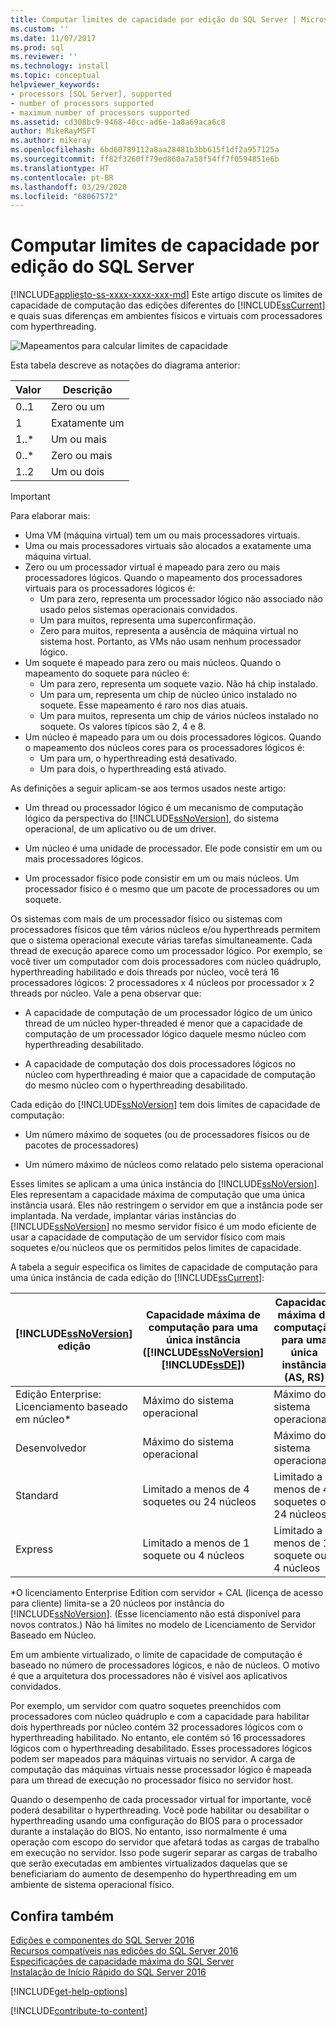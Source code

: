 ```yaml
---
title: Computar limites de capacidade por edição do SQL Server | Microsoft Docs
ms.custom: ''
ms.date: 11/07/2017
ms.prod: sql
ms.reviewer: ''
ms.technology: install
ms.topic: conceptual
helpviewer_keywords:
- processors [SQL Server], supported
- number of processors supported
- maximum number of processors supported
ms.assetid: cd308bc9-9468-40cc-ad6e-1a8a69aca6c8
author: MikeRayMSFT
ms.author: mikeray
ms.openlocfilehash: 6bd60789112a8aa28481b3bb615f1df2a957125a
ms.sourcegitcommit: ff82f3260ff79ed860a7a58f54ff7f0594851e6b
ms.translationtype: HT
ms.contentlocale: pt-BR
ms.lasthandoff: 03/29/2020
ms.locfileid: "68067572"
---
```

# <a name="compute-capacity-limits-by-edition-of-sql-server"></a>Computar limites de capacidade por edição do SQL Server
[!INCLUDE[appliesto-ss-xxxx-xxxx-xxx-md](../includes/appliesto-ss-xxxx-xxxx-xxx-md.md)]
  Este artigo discute os limites de capacidade de computação das edições diferentes do [!INCLUDE[ssCurrent](../includes/sscurrent-md.md)] e quais suas diferenças em ambientes físicos e virtuais com processadores com hyperthreading.  
  
 ![Mapeamentos para calcular limites de capacidade](../sql-server/media/compute-capacity-limits.gif "Mapeamentos para calcular limites de capacidade")  
  
 Esta tabela descreve as notações do diagrama anterior:  
  
|Valor|Descrição|  
|-----------|-----------------|  
|0..1|Zero ou um|  
|1|Exatamente um|  
|1..\*|Um ou mais|  
|0..\*|Zero ou mais|  
|1..2|Um ou dois|  
  
> [!IMPORTANT]  
> Para elaborar mais:  
>   
> - Uma VM (máquina virtual) tem um ou mais processadores virtuais.  
> - Uma ou mais processadores virtuais são alocados a exatamente uma máquina virtual.  
> - Zero ou um processador virtual é mapeado para zero ou mais processadores lógicos. Quando o mapeamento dos processadores virtuais para os processadores lógicos é: 
>     -   Um para zero, representa um processador lógico não associado não usado pelos sistemas operacionais convidados.  
>     -   Um para muitos, representa uma superconfirmação.  
>     -   Zero para muitos, representa a ausência de máquina virtual no sistema host. Portanto, as VMs não usam nenhum processador lógico.  
> - Um soquete é mapeado para zero ou mais núcleos. Quando o mapeamento do soquete para núcleo é:  
>     -   Um para zero, representa um soquete vazio. Não há chip instalado.  
>     -   Um para um, representa um chip de núcleo único instalado no soquete. Esse mapeamento é raro nos dias atuais.  
>     -   Um para muitos, representa um chip de vários núcleos instalado no soquete. Os valores típicos são 2, 4 e 8.  
> - Um núcleo é mapeado para um ou dois processadores lógicos. Quando o mapeamento dos núcleos cores para os processadores lógicos é:  
>     -   Um para um, o hyperthreading está desativado.  
>     -   Um para dois, o hyperthreading está ativado.  
  
 As definições a seguir aplicam-se aos termos usados neste artigo:  
  
-   Um thread ou processador lógico é um mecanismo de computação lógico da perspectiva do [!INCLUDE[ssNoVersion](../includes/ssnoversion-md.md)], do sistema operacional, de um aplicativo ou de um driver.  
  
-   Um núcleo é uma unidade de processador. Ele pode consistir em um ou mais processadores lógicos.  
  
-   Um processador físico pode consistir em um ou mais núcleos. Um processador físico é o mesmo que um pacote de processadores ou um soquete.  
  
Os sistemas com mais de um processador físico ou sistemas com processadores físicos que têm vários núcleos e/ou hyperthreads permitem que o sistema operacional execute várias tarefas simultaneamente. Cada thread de execução aparece como um processador lógico. Por exemplo, se você tiver um computador com dois processadores com núcleo quádruplo, hyperthreading habilitado e dois threads por núcleo, você terá 16 processadores lógicos: 2 processadores x 4 núcleos por processador x 2 threads por núcleo. Vale a pena observar que:  
  
-   A capacidade de computação de um processador lógico de um único thread de um núcleo hyper-threaded é menor que a capacidade de computação de um processador lógico daquele mesmo núcleo com hyperthreading desabilitado.  
  
-   A capacidade de computação dos dois processadores lógicos no núcleo com hyperthreading é maior que a capacidade de computação do mesmo núcleo com o hyperthreading desabilitado.  
  
Cada edição do [!INCLUDE[ssNoVersion](../includes/ssnoversion-md.md)] tem dois limites de capacidade de computação:  
  
- Um número máximo de soquetes (ou de processadores físicos ou de pacotes de processadores)  
  
- Um número máximo de núcleos como relatado pelo sistema operacional  
  
Esses limites se aplicam a uma única instância do [!INCLUDE[ssNoVersion](../includes/ssnoversion-md.md)]. Eles representam a capacidade máxima de computação que uma única instância usará. Eles não restringem o servidor em que a instância pode ser implantada. Na verdade, implantar várias instâncias do [!INCLUDE[ssNoVersion](../includes/ssnoversion-md.md)] no mesmo servidor físico é um modo eficiente de usar a capacidade de computação de um servidor físico com mais soquetes e/ou núcleos que os permitidos pelos limites de capacidade.  
  
A tabela a seguir especifica os limites de capacidade de computação para uma única instância de cada edição do [!INCLUDE[ssCurrent](../includes/sscurrent-md.md)]:  
  
|[!INCLUDE[ssNoVersion](../includes/ssnoversion-md.md)] edição|Capacidade máxima de computação para uma única instância ([!INCLUDE[ssNoVersion](../includes/ssnoversion-md.md)][!INCLUDE[ssDE](../includes/ssde-md.md)])|Capacidade máxima de computação para uma única instância (AS, RS)|  
|---------------------------------------|--------------------------------------------------------------------------------------------------------|-------------------------------------------------------------------|  
|Edição Enterprise: Licenciamento baseado em núcleo\*|Máximo do sistema operacional|Máximo do sistema operacional|  
|Desenvolvedor|Máximo do sistema operacional|Máximo do sistema operacional|  
|Standard|Limitado a menos de 4 soquetes ou 24 núcleos|Limitado a menos de 4 soquetes ou 24 núcleos|  
|Express|Limitado a menos de 1 soquete ou 4 núcleos|Limitado a menos de 1 soquete ou 4 núcleos|  

\*O licenciamento Enterprise Edition com servidor + CAL (licença de acesso para cliente) limita-se a 20 núcleos por instância do [!INCLUDE[ssNoVersion](../includes/ssnoversion-md.md)]. (Esse licenciamento não está disponível para novos contratos.) Não há limites no modelo de Licenciamento de Servidor Baseado em Núcleo.  
  
Em um ambiente virtualizado, o limite de capacidade de computação é baseado no número de processadores lógicos, e não de núcleos. O motivo é que a arquitetura dos processadores não é visível aos aplicativos convidados. 

Por exemplo, um servidor com quatro soquetes preenchidos com processadores com núcleo quádruplo e com a capacidade para habilitar dois hyperthreads por núcleo contém 32 processadores lógicos com o hyperthreading habilitado. No entanto, ele contém só 16 processadores lógicos com o hyperthreading desabilitado. Esses processadores lógicos podem ser mapeados para máquinas virtuais no servidor. A carga de computação das máquinas virtuais nesse processador lógico é mapeada para um thread de execução no processador físico no servidor host.  
  
Quando o desempenho de cada processador virtual for importante, você poderá desabilitar o hyperthreading. Você pode habilitar ou desabilitar o hyperthreading usando uma configuração do BIOS para o processador durante a instalação do BIOS. No entanto, isso normalmente é uma operação com escopo do servidor que afetará todas as cargas de trabalho em execução no servidor. Isso pode sugerir separar as cargas de trabalho que serão executadas em ambientes virtualizados daquelas que se beneficiariam do aumento de desempenho do hyperthreading em um ambiente de sistema operacional físico.  
  
## <a name="see-also"></a>Confira também  
 [Edições e componentes do SQL Server 2016](../sql-server/editions-and-components-of-sql-server-2016.md)   
 [Recursos compatíveis nas edições do SQL Server 2016](~/sql-server/editions-and-supported-features-for-sql-server-2016.md)   
 [Especificações de capacidade máxima do SQL Server](../sql-server/maximum-capacity-specifications-for-sql-server.md)   
 [Instalação de Início Rápido do SQL Server 2016](https://msdn.microsoft.com/library/672afac9-364d-4946-ad5d-8a2d89cf8d81)  

[!INCLUDE[get-help-options](../includes/paragraph-content/get-help-options.md)]

[!INCLUDE[contribute-to-content](../includes/paragraph-content/contribute-to-content.md)]
